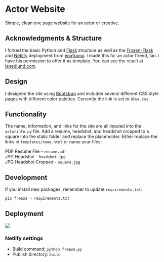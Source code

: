 # Actor Website
Simple, clean one page website for an actor or creative. 

## Acknowledgments & Structure
I forked the basic Python and [Flask](http://flask.pocoo.org/) structure as well as the [Frozen-Flask](https://pythonhosted.org/Frozen-Flask/) and [Netlify](https://www.netlify.com/) deployment from [engfragui](https://github.com/engfragui/personal-website). I made this for an actor friend, Ian. I have his permission to offer it as template. You can see the result at [ianedlund.com](http://ianedlund.com/). 

## Design
I designed the site using [Bootstrap](https://getbootstrap.com/) and included several different CSS style pages with different color palettes. Currently the link is set to ```Blue.css```.

## Functionality
The name, information, and links for the site are all inputed into the `actorinfo.py` file. Add a resume, headshot, and headshot cropped to a square into the static folder and replace the placeholder. Either replace the links in ```templates/home.html``` or name your files:

PDF Resume File - ```resume.pdf``` \
JPG Headshot - ```headshot.jpg``` \
JPG Headshot Cropped - ```square.jpg``` 


## Development

If you install new packages, remember to update `requirements.txt`:

```sh
pip freeze > requirements.txt
```

## Deployment

<a href="https://www.netlify.com">
  <img src="https://www.netlify.com/img/global/badges/netlify-dark.svg"/>
</a>

### Netlify settings

* Build command: `python freeze.py`
* Publish directory: `build`
